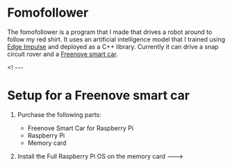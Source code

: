 # Fomofollower

The fomofollower is a program that I made that drives a robot around to follow my red shirt. It uses an artificial intelligence model that I trained using [Edge Impulse](https://edgeimpulse.com) and deployed as a C++ library. Currently it can drive a snap circuit rover and a [Freenove smart car](https://github.com/Freenove/Freenove_4WD_Smart_Car_Kit_for_Raspberry_Pi).

<! ---
# Setup for a Freenove smart car

1. Purchase the following parts:
   - Freenove Smart Car for Raspberry Pi
   - Raspberry Pi
   - Memory card

2. Install the Full Raspberry Pi OS on the memory card
   --->
